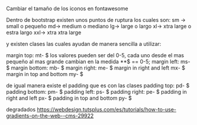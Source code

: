 Cambiar el tamaño de los iconos en fontawesome

<i class="fa fa-bars fa-xs"></i>
<i class="fa fa-bars fa-sm"></i>
<i class="fa fa-bars fa-lg"></i>
<i class="fa fa-bars fa-2x"></i>
<i class="fa fa-bars fa-3x"></i>
<i class="fa fa-bars fa-4x"></i>
<i class="fa fa-bars fa-5x"></i>
<i class="fa fa-bars fa-10x"></i>

Dentro de bootstrap existen unos puntos de ruptura los cuales son: 
sm -> small o pequeño
md-> medium o mediano
lg-> large o largo
xl-> xtra large o estra largo
xxl-> xtra xtra large

y existen clases las cuales ayudan de manera sencilla a utilizar:

margin top: mt- $
los valores pueden ser del 0-5, cada uno desde el mas pequeño al mas grande cambian en la medida
**$ == 0-5;
margin left: ms- $
margin bottom: mb- $
margin right: me- $
margin in right and left mx- $
margin in top and bottom my- $

de igual manera existe el padding que es con las clases
padding top: pd- $
padding bottom: pm- $
padding left: ps- $
padding right: pe- $
padding in right and left px- $
padding in top and bottom py- $

degradados
https://webdesign.tutsplus.com/es/tutorials/how-to-use-gradients-on-the-web--cms-29922
